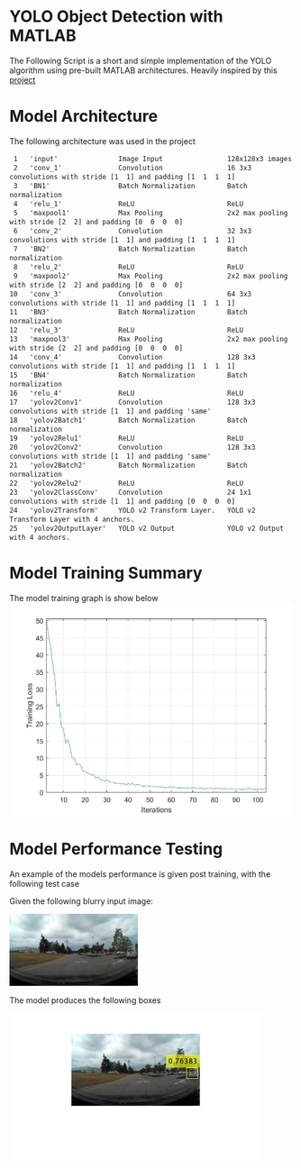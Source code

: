 # YOLO Object Detection with MATLAB




The Following Script is a short and simple implementation of the YOLO algorithm using pre-built MATLAB architectures. Heavily inspired by this [project](https://in.mathworks.com/help/vision/examples/object-detection-using-yolo-v3-deep-learning.html)



# Model Architecture
The following architecture was used in the project

     1   'input'               Image Input                128x128x3 images
     2   'conv_1'              Convolution                16 3x3 convolutions with stride [1  1] and padding [1  1  1  1]
     3   'BN1'                 Batch Normalization        Batch normalization
     4   'relu_1'              ReLU                       ReLU
     5   'maxpool1'            Max Pooling                2x2 max pooling with stride [2  2] and padding [0  0  0  0]
     6   'conv_2'              Convolution                32 3x3 convolutions with stride [1  1] and padding [1  1  1  1]
     7   'BN2'                 Batch Normalization        Batch normalization
     8   'relu_2'              ReLU                       ReLU
     9   'maxpool2'            Max Pooling                2x2 max pooling with stride [2  2] and padding [0  0  0  0]
    10   'conv_3'              Convolution                64 3x3 convolutions with stride [1  1] and padding [1  1  1  1]
    11   'BN3'                 Batch Normalization        Batch normalization
    12   'relu_3'              ReLU                       ReLU
    13   'maxpool3'            Max Pooling                2x2 max pooling with stride [2  2] and padding [0  0  0  0]
    14   'conv_4'              Convolution                128 3x3 convolutions with stride [1  1] and padding [1  1  1  1]
    15   'BN4'                 Batch Normalization        Batch normalization
    16   'relu_4'              ReLU                       ReLU
    17   'yolov2Conv1'         Convolution                128 3x3 convolutions with stride [1  1] and padding 'same'
    18   'yolov2Batch1'        Batch Normalization        Batch normalization
    19   'yolov2Relu1'         ReLU                       ReLU
    20   'yolov2Conv2'         Convolution                128 3x3 convolutions with stride [1  1] and padding 'same'
    21   'yolov2Batch2'        Batch Normalization        Batch normalization
    22   'yolov2Relu2'         ReLU                       ReLU
    23   'yolov2ClassConv'     Convolution                24 1x1 convolutions with stride [1  1] and padding [0  0  0  0]
    24   'yolov2Transform'     YOLO v2 Transform Layer.   YOLO v2 Transform Layer with 4 anchors.
    25   'yolov2OutputLayer'   YOLO v2 Output             YOLO v2 Output with 4 anchors.

# Model Training Summary
The model training graph is show below
![Training Loss over Epochs](https://github.com/DhananjayAshok/MATLAB-YOLO-ObjectDetection/blob/master/Training.jpg?raw=true)

# Model Performance Testing
An example of the models performance is given post training, with the following test case

Given the following blurry input image:


![Input Image](https://github.com/DhananjayAshok/MATLAB-YOLO-ObjectDetection/blob/master/cars.jpg?raw=true)


The model produces the following boxes


![Model Output](https://github.com/DhananjayAshok/MATLAB-YOLO-ObjectDetection/blob/master/Prediction.jpg?raw=true)


